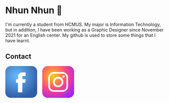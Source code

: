 # Nhun Nhun 👋
I'm currently a student from HCMUS. My major is Information Technology, but in addition, I have been working as a Graphic Designer since November 2021 for an English center. My github is used to store some things that I have learnt.

## Contact
[![FB](./icon/fb-icon.svg)](https://www.facebook.com/nhung1899/)
&nbsp;&nbsp;
[![INS](./icon/ins-icon.svg)](https://www.instagram.com/nhungpiy/)
&nbsp;&nbsp;
